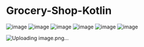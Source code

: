 # Grocery-Shop-Kotlin
![image](https://github.com/hamza658/Grocery-Shop-Kotlin/assets/66943287/b3f0cb38-e437-4a49-9140-18a9b04211c5)  ![image](https://github.com/hamza658/Grocery-Shop-Kotlin/assets/66943287/ab4f0687-3c8f-4bb4-911b-a2a0b8da3d31)  ![image](https://github.com/hamza658/Grocery-Shop-Kotlin/assets/66943287/f2f1e38a-7ea0-4369-a421-32ac2c45b6e7) ![image](https://github.com/hamza658/Grocery-Shop-Kotlin/assets/66943287/a0acc27b-dfc4-46af-9104-04d896d4cd1d)   ![image](https://github.com/hamza658/Grocery-Shop-Kotlin/assets/66943287/be229e2d-44f2-498d-b761-598a053f9159)  ![image](https://github.com/hamza658/Grocery-Shop-Kotlin/assets/66943287/9f70ed3c-94ef-4721-a14b-e45428bf990c)





![Uploading image.png…]()






